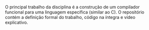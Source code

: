 O principal trabalho da disciplina é a construção de um compilador funcional para uma linguagem específica (similar ao C). O repositório contém a definição formal do trabalho, código na íntegra e vídeo explicativo.
